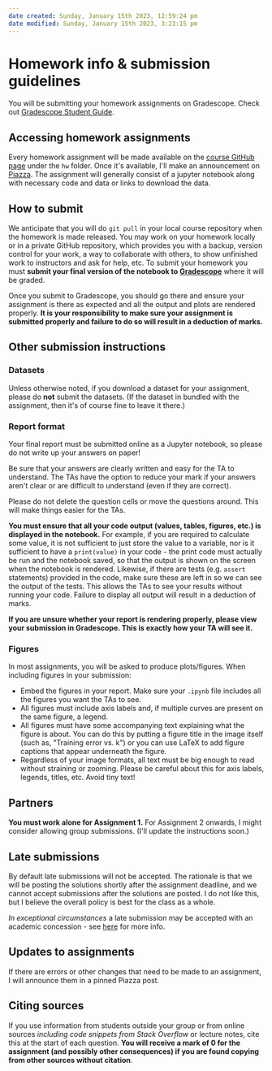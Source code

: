 ```yaml
---
date created: Sunday, January 15th 2023, 12:59:24 pm
date modified: Sunday, January 15th 2023, 3:23:15 pm
---
```

# Homework info & submission guidelines

You will be submitting your homework assignments on Gradescope. Check out [Gradescope Student Guide](https://lthub.ubc.ca/guides/gradescope-student-guide/). 

## Accessing homework assignments
Every homework assignment will be made available on the [course GitHub page](https://github.com/UBC-CS/cpsc330-2021W2) under the `hw` folder. Once it's available, I'll make an announcement on [Piazza](https://piazza.com/class/ky0j51i4ud64t5). The assignment will generally consist of a jupyter notebook along with necessary code and data or links to download the data.    

## How to submit

We anticipate that you will do `git pull` in your local course repository when the homework is made released. You may work on your homework locally or in a private GitHub repository, which provides you with a backup, version control for your work, a way to collaborate with others, to show unfinished work to instructors and ask for help, etc. To submit your homework you must **submit your final version of the notebook to [Gradescope](https://www.gradescope.ca/courses/5991)** where it will be graded. 

Once you submit to Gradescope, you should go there and ensure your assignment is there as expected and all the output and plots are rendered properly. **It is your responsibility to make sure your assignment is submitted properly and failure to do so will result in a deduction of marks.**

## Other submission instructions

### Datasets

Unless otherwise noted, if you download a dataset for your assignment, please do **not** submit the datasets. (If the dataset in bundled with the assignment, then it's of course fine to leave it there.)

### Report format

Your final report must be submitted online as a Jupyter notebook, so please do not write up your answers on paper! 

Be sure that your answers are clearly written and easy for the TA to understand. The TAs have the option to reduce your mark if your answers aren't clear or are difficult to understand (even if they are correct). 

Please do not delete the question cells or move the questions around. This will make things easier for the TAs.

**You must ensure that all your code output (values, tables, figures, etc.) is displayed in the notebook.** For example, if you are required to calculate some value, it is not sufficient to just store the value to a variable, nor is it sufficient to have a `print(value)` in your code - the print code must actually be run and the notebook saved, so that the output is shown on the screen when the notebook is rendered. Likewise, if there are tests (e.g. `assert` statements) provided in the code, make sure these are left in so we can see the output of the tests. This allows the TAs to see your results without running your code. Failure to display all output will result in a deduction of marks.

**If you are unsure whether your report is rendering properly, please view your submission in Gradescope. This is exactly how your TA will see it.**

### Figures

In most assignments, you will be asked to produce plots/figures. When including figures in your submission:

- Embed the figures in your report. Make sure your `.ipynb` file includes all the figures you want the TAs to see.
- All figures must include axis labels and, if multiple curves are present on the same figure, a legend.
- All figures must have some accompanying text explaining what the figure is about. You can do this by putting a figure title in the image itself (such as, "Training error vs. k") or you can use LaTeX to add figure captions that appear underneath the figure.
- Regardless of your image formats, all text must be big enough to read without straining or zooming. Please be careful about this for axis labels, legends, titles, etc. Avoid tiny text!

## Partners
**You must work alone for Assignment 1.** For Assignment 2 onwards, I might consider allowing group submissions. (I'll update the instructions soon.) 

## Late submissions
By default late submissions will not be accepted. The rationale is that we will be posting the solutions shortly after the assignment deadline, and we cannot accept submissions after the solutions are posted. I do not like this, but I believe the overall policy is best for the class as a whole.

_In exceptional circumstances_ a late submission may be accepted with an academic concession - see [here](https://github.com/UBC-CS/cpsc330/blob/master/docs/course_info.md#academic-concessions) for more info.

## Updates to assignments

If there are errors or other changes that need to be made to an assignment, I will announce them in a pinned Piazza post.

## Citing sources
If you use information from students outside your group or from online sources _including code snippets from Stack Overflow_ or lecture notes, cite this at the start of each question. **You will receive a mark of 0 for the assignment (and possibly other consequences) if you are found copying from other sources without citation**.

